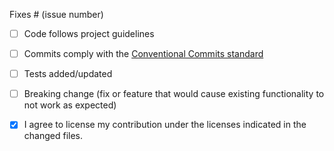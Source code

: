 <!--
Please succinctly describe your changes.
-->

<!-- Remove what doesn't apply. -->

Fixes # (issue number)

- [ ] Code follows project guidelines
- [ ] Commits comply with the [Conventional Commits standard](https://www.conventionalcommits.org/en/v1.0.0/)
- [ ] Tests added/updated
- [ ] Breaking change (fix or feature that would cause existing functionality to not work as expected)
- [x] I agree to license my contribution under the licenses indicated in the changed files.

